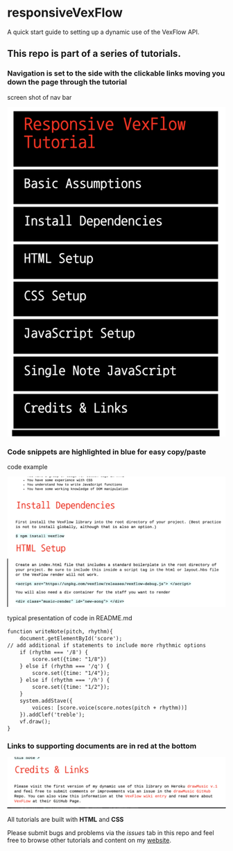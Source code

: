 # responsiveVexFlow
A quick start guide to setting up a dynamic use of the VexFlow API.

## This repo is part of a series of tutorials.

### Navigation is set to the side with the clickable links moving you down the page through the tutorial

screen shot of nav bar

![Nav Example](images/VexFlow-Nav.png) 

### Code snippets are highlighted in blue for easy copy/paste

code example

![Code Example](images/VexFlow-code.png) 

typical presentation of code in README.md

```
function writeNote(pitch, rhythm){
    document.getElementById('score');
// add additional if statements to include more rhythmic options
    if (rhythm === '/8') {
        score.set({time: "1/8"})
    } else if (rhythm === '/q') {
        score.set({time: "1/4"});
    } else if (rhythm === '/h') {
        score.set({time: "1/2"});
    }
    system.addStave({
        voices: [score.voice(score.notes(pitch + rhythm))]
    }).addClef('treble');
    vf.draw();
}

```
### Links to supporting documents are in red at the bottom

![Link Example](images/VexFlow-Links.png)

All tutorials are built with **HTML** and **CSS**

Please submit bugs and problems via the *issues* tab in this repo and feel free to browse other tutorials and content
 on my [website](https://spiano.dev).
